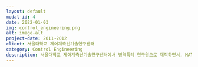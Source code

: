 ```yaml
---
layout: default
modal-id: 4
date: 2022-01-03
img: control_engineering.png
alt: image-alt
project-date: 2011~2012
client: 서울대학교 제어계측신기술연구센터
category: Control Engineering
description: 서울대학교 제어계측신기술연구센터에서 병역특례 연구원으로 재직하면서, MATLAB과 LABView의 국내버전인 CEMTool과 CEMStudio 개발에 참여하였습니다.<br><br>CEMTool의 웹기반의 CLI 서비스를 새로 개발하였고, 모델 기반의 영상처리 GUI 플랫폼을 구축하고, Drone의 비행제어를 위한 교육용 툴박스를 제작하는 프로젝트를 직접 제안하고 진행하였습니다.<br><br>소프트웨어의 개발과 배포, 매뉴얼 작성, 논문작성, 외부교육까지 모두 담당하였습니다. 2년간 소프트웨어 개발팀을 리드하며 다양한 국책과제들을 수행하였습니다.<br><br>• 주요기능<br>수치해석 기반의 공학용 소프트웨어 개발<br>• 개발언어<br>Visual Studio 6/2008/2010 MFC, C/C++/C#, InstallShield, OpenCV, Kinect, LAPACK, MKL, OpenMP, MATLAB, LabVIEW, HTML5, Java Script, CSS, Apache, MySQL, PHP<br><br><iframe src="https://www.youtube.com/embed/sSzPY4y7MOU" frameborder="0" allowfullscreen width="100%" height="300px"></iframe><br><br><iframe src="https://www.youtube.com/embed/FmjjkBV7Zq4" frameborder="0" allowfullscreen width="100%" height="300px"></iframe><br><br><iframe src="https://www.youtube.com/embed/2W0fC443dBg" frameborder="0" allowfullscreen width="100%" height="300px"></iframe><br><br><iframe src="https://www.youtube.com/embed/SwLmb-N9tCg" frameborder="0" allowfullscreen width="100%" height="300px"></iframe><br><br>
---
```

